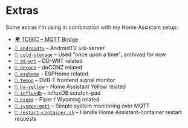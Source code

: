 # Extras

Some extras I'm using in combination with my Home Assistant setup:

- [🌍 TC66C – MQTT Bridge](https://github.com/thijsputman/tc66c-mqtt)
- [`📁 androidtv`](./androidtv/README.md) – AndroidTV `adb`-server
- [`📁 cold-storage`](./cold-storage/README.md) – Used "once upon a time";
  archived for now
- [`📁 dd-wrt`](./dd-wrt/README.md) – DD-WRT related
- [`📁 deconz`](./deconz/README.md) – deCONZ related
- [`📁 esphome`](./esphome/README.md) – ESPHome related
- [`📁 femon`](./femon/README.md) – DVB-T frontend signal monitor
- [`📁 ha-yellow`](./ha-yellow/README.md) – Home Assistant Yellow related
- [`📁 influxdb`](./influxdb/README.md) – InfluxDB scratch-pad
- [`📁 piper`](./piper/README.md) – Piper / Wyoming related
- [`📁 sysmon-mqtt`](./sysmon-mqtt/README.md) – Simple system monitoring over
  MQTT
- [`📄 restart-container.sh`](./restart-container.sh) – Handle Home
  Assistant-container restart requests
